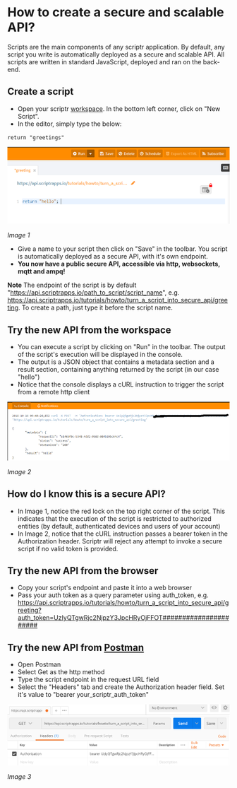 # How to create a secure and scalable API?
Scripts are the main components of any scriptr application. By default, any script you write is automatically deployed as a secure and scalable API. All scripts are written in standard JavaScript, deployed and ran on the back-end.

## Create a script
- Open your scriptr [workspace](https://www.scriptr.io/workspace). In the bottom left corner, click on "New Script". 
- In the editor, simply type the below:
```
return "greetings"
```
![Save your script](./images/write_script.PNG)

*Image 1*

- Give a name to your script then click on "Save" in the toolbar. You script is automatically deployed as a secure API, with it's own endpoint. 
- **You now have a public secure API, accessible via http, websockets, mqtt and ampq!**

**Note**
The endpoint of the script is by default "https://api.scriptrapps.io/path_to_script/script_name", e.g. https://api.scriptrapps.io/tutorials/howto/turn_a_script_into_secure_api/greeting. To create a path, just type it before the script name.

## Try the new API from the workspace
- You can execute a script by clicking on "Run" in the toolbar. The output of the script's execution will be displayed in the console. 
- The output is a JSON object that contains a metadata section and a result section, containing anything returned by the script (in our case "hello")
- Notice that the console displays a cURL instruction to trigger the script from a remote http client

![Run your script](./images/run_script.png)

*Image 2*

## How do I know this is a secure API?
- In Image 1, notice the red lock on the top right corner of the script. This indicates that the execution of the script is restricted to authorized entities (by default, authenticated devices and users of your account)
- In Image 2, notice that the cURL instruction passes a bearer token in the Authorization header. Scriptr will reject any attempt to invoke a secure script if no valid token is provided. 

## Try the new API from the browser 
- Copy your script's endpoint and paste it into a web browser 
- Pass your auth token as a query parameter using auth_token, e.g. https://api.scriptrapps.io/tutorials/howto/turn_a_script_into_secure_api/greeting?auth_token=UzIyQTgwRjc2NjpzY3JpcHRyOjFFOT###################### 

## Try the new API from [Postman](https://www.getpostman.com/)
- Open Postman
- Select Get as the http method
- Type the script endpoint in the request URL field
- Select the "Headers" tab and create the Authorization header field. Set it's value to "bearer your_scriptr_auth_token"

![Run your script from Postman](./images/run_script_in_postman.png)

*Image 3*



